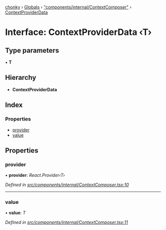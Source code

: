 [chonky](../README.md) › [Globals](../globals.md) › ["components/internal/ContextComposer"](../modules/_components_internal_contextcomposer_.md) › [ContextProviderData](_components_internal_contextcomposer_.contextproviderdata.md)

# Interface: ContextProviderData ‹**T**›

## Type parameters

▪ **T**

## Hierarchy

* **ContextProviderData**

## Index

### Properties

* [provider](_components_internal_contextcomposer_.contextproviderdata.md#provider)
* [value](_components_internal_contextcomposer_.contextproviderdata.md#value)

## Properties

###  provider

• **provider**: *React.Provider‹T›*

*Defined in [src/components/internal/ContextComposer.tsx:10](https://github.com/TimboKZ/Chonky/blob/faab549/src/components/internal/ContextComposer.tsx#L10)*

___

###  value

• **value**: *T*

*Defined in [src/components/internal/ContextComposer.tsx:11](https://github.com/TimboKZ/Chonky/blob/faab549/src/components/internal/ContextComposer.tsx#L11)*
